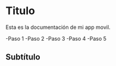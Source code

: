 # Titulo

Esta es la documentación de mi app movil.

-Paso 1
-Paso 2
-Paso 3
-Paso 4
-Paso 5
## Subtítulo
